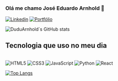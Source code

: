 ### Olá me chamo José Eduardo Arnhold 👋

[![Linkedin](https://img.shields.io/badge/LinkedIn-0077B5?style=for-the-badge&logo=linkedin&logoColor=white)](https://www.linkedin.com/in/duduarnhold/)
[![Portfólio](https://img.shields.io/website?label=portfoliojoseeduardo&style=for-the-badge&url=https://sujeitoprogramador.com/)](https://portfoliojoseeduardo.vercel.app/)


![DuduArnhold´s GitHub stats](https://github-readme-stats.vercel.app/api?username=DuduArnhold&show_icons=true&theme=onedark)

## Tecnologia que uso no meu dia

<div style="display: inline-block"><br/>
<img alingn='center' src="https://img.shields.io/badge/HTML5-E34F26?style=for-the-badge&logo=html5&logoColor=white"  alt="HTML5"/>
<img alingn='center' src="https://img.shields.io/badge/CSS3-1572B6?style=for-the-badge&logo=css3&logoColor=white"  alt="CSS3"/>
<img alingn='center' src="https://img.shields.io/badge/JavaScript-F7DF1E?style=for-the-badge&logo=javascript&logoColor=black"  alt="JavaScript"/>
<img alingn='center' src="https://img.shields.io/badge/Python-14354C?style=for-the-badge&logo=python&logoColor=white"  alt="Python"/>
<img alingn='center' src="https://img.shields.io/badge/React-20232A?style=for-the-badge&logo=react&logoColor=61DAFB"  alt="React"/>
</div><br/>


[![Top Langs](https://github-readme-stats.vercel.app/api/top-langs/?username=DuduArnhold&layout=compact)](https://github.com/anuraghazra/github-readme-stats)

